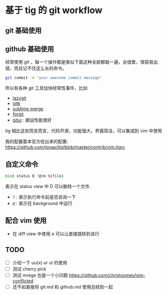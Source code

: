 # 基于 tig 的 git workflow

## git 基础使用

## github 基础使用

经常使用 git ，每一个操作都是类似下面这种全部都敲一遍，会很累，很容易出错，而且记不住这么长的命令。
```sh
git commit -m "your awesome commit message"
```
所以有各种 git 工具加快经常性事件，比如
- [lazygit](https://github.com/jesseduffield/lazygit)
- [gitk](https://git-scm.com/docs/gitk/)
- [sublime merge](https://www.sublimemerge.com/)
- [forgit](https://github.com/wfxr/forgit)
- [gitui](https://github.com/extrawurst/gitui) : 据说性能很好

tig 相比这些而言而言，代码开源，功能强大，界面简洁，可以集成到 vim 中使用

我的配置基本官方给出来的配置: https://github.com/jonas/tig/blob/master/contrib/vim.tigrc

## 自定义命令
```sh
bind status D ?@rm %(file)
```
表示在 status view 中 D 可以删除一个文件.
- `?` : 表示执行命令前是否咨询一下
- `@` : 表示在 background 中运行

## 配合 vim 使用
- 在 diff view 中使用 e 可以让直接跳转到该行

## TODO
- [ ] 介绍一下 uu(x) ur ul 的使用
- [ ] 测试 cherry pick
- [ ] 测试 mrege 也是一个小问题 https://github.com/christoomey/vim-conflicted
- [ ] 还不如直接将 git.md 和 github.md 使用总结到一起
